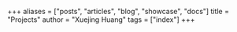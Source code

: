 +++
aliases = ["posts", "articles", "blog", "showcase", "docs"]
title = "Projects"
author = "Xuejing Huang"
tags = ["index"]
+++
